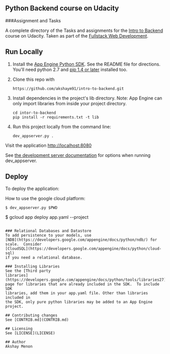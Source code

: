 ## Python Backend course on Udacity

###Assignment and Tasks

A complete directory of the Tasks and assignments for the [Intro to Backend](https://www.udacity.com/course/intro-to-backend--ud171) course on Udacity.
Taken as part of the [Fullstack Web Development](https://www.udacity.com/degrees/full-stack-web-developer-nanodegree--nd004).

## Run Locally
1. Install the [App Engine Python SDK](https://developers.google.com/appengine/downloads).
See the README file for directions. You'll need python 2.7 and [pip 1.4 or later](http://www.pip-installer.org/en/latest/installing.html) installed too.

2. Clone this repo with

   ```
   https://github.com/akshaym91/intro-to-backend.git
   ```
3. Install dependencies in the project's lib directory.
   Note: App Engine can only import libraries from inside your project directory.

   ```
   cd intor-to-backend
   pip install -r requirements.txt -t lib
   ```
4. Run this project locally from the command line:

   ```
   dev_appserver.py .
   ```

Visit the application [http://localhost:8080](http://localhost:8080)

See [the development server documentation](https://developers.google.com/appengine/docs/python/tools/devserver)
for options when running dev_appserver.

## Deploy
To deploy the application:

How to use the google cloud platform:
```
$ dev_appserver.py $PWD
```
$ gcloud app deploy app.yaml --project <project-name>
```

### Relational Databases and Datastore
To add persistence to your models, use
[NDB](https://developers.google.com/appengine/docs/python/ndb/) for
scale.  Consider
[CloudSQL](https://developers.google.com/appengine/docs/python/cloud-sql)
if you need a relational database.

### Installing Libraries
See the [Third party
libraries](https://developers.google.com/appengine/docs/python/tools/libraries27)
page for libraries that are already included in the SDK.  To include SDK
libraries, add them in your app.yaml file. Other than libraries included in
the SDK, only pure python libraries may be added to an App Engine project.

## Contributing changes
See [CONTRIB.md](CONTRIB.md)

## Licensing
See [LICENSE](LICENSE)

## Author
Akshay Menon
